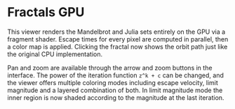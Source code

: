# Fractals GPU

This viewer renders the Mandelbrot and Julia sets entirely on the GPU via a fragment shader. Escape times for every pixel are computed in parallel, then a color map is applied. Clicking the fractal now shows the orbit path just like the original CPU implementation.

Pan and zoom are available through the arrow and zoom buttons in the interface. The power of the iteration function `z^k + c` can be changed, and the viewer offers multiple coloring modes including escape velocity, limit magnitude and a layered combination of both.  In limit magnitude mode the inner region is now shaded according to the magnitude at the last iteration.
